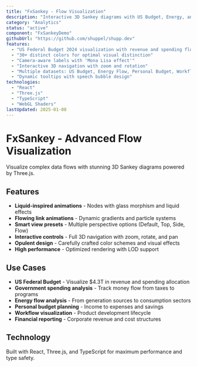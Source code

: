 ```yaml
---
title: "FxSankey - Flow Visualization"
description: "Interactive 3D Sankey diagrams with US Budget, Energy, and Workflow visualizations"
category: "Analytics"
status: "active"
component: "FxSankeyDemo"
githubUrl: "https://github.com/shuppel/shupp.dev"
features:
  - "US Federal Budget 2024 visualization with revenue and spending flows"
  - "30+ distinct colors for optimal visual distinction"
  - "Camera-aware labels with 'Mona Lisa effect'"
  - "Interactive 3D navigation with zoom and rotation"
  - "Multiple datasets: US Budget, Energy Flow, Personal Budget, Workflow"
  - "Dynamic tooltips with speech bubble design"
technologies:
  - "React"
  - "Three.js"
  - "TypeScript"
  - "WebGL Shaders"
lastUpdated: 2025-01-08
---
```


# FxSankey - Advanced Flow Visualization

Visualize complex data flows with stunning 3D Sankey diagrams powered by Three.js.

## Features

- **Liquid-inspired animations** - Nodes with glass morphism and liquid effects
- **Flowing link animations** - Dynamic gradients and particle systems
- **Smart view presets** - Multiple perspective options (Default, Top, Side, Flow)
- **Interactive controls** - Full 3D navigation with zoom, rotate, and pan
- **Opulent design** - Carefully crafted color schemes and visual effects
- **High performance** - Optimized rendering with LOD support

## Use Cases

- **US Federal Budget** - Visualize $4.3T in revenue and spending allocation
- **Government spending analysis** - Track money flow from taxes to programs
- **Energy flow analysis** - From generation sources to consumption sectors
- **Personal budget planning** - Income to expenses and savings
- **Workflow visualization** - Product development lifecycle
- **Financial reporting** - Corporate revenue and cost structures

## Technology

Built with React, Three.js, and TypeScript for maximum performance and type safety.